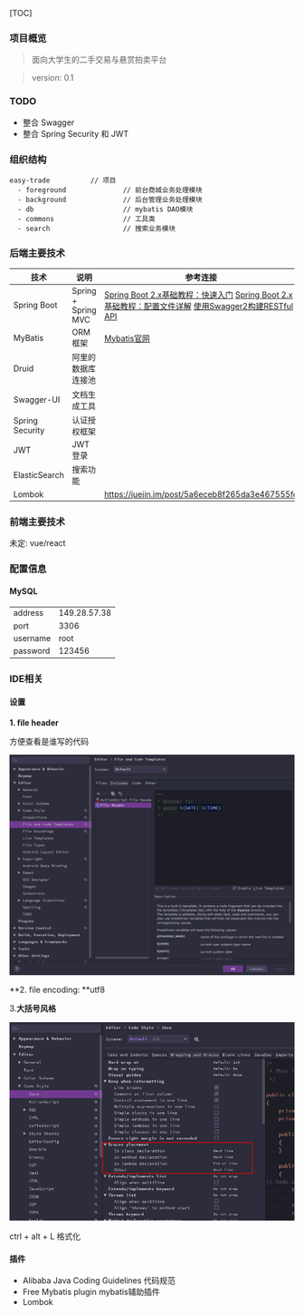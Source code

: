[TOC]

### 项目概览

>面向大学生的二手交易与悬赏拍卖平台

> version: 0.1



### TODO

- 整合 Swagger
- 整合 Spring Security 和 JWT



### 组织结构

```
easy-trade			// 项目
  - foreground				// 前台商城业务处理模块
  - background  			// 后台管理业务处理模块
  - db						// mybatis DAO模块
  - commons					// 工具类
  - search					// 搜索业务模块
```



### 后端主要技术

| 技术            | 说明                | 参考连接                                                     |
| --------------- | ------------------- | ------------------------------------------------------------ |
| Spring Boot     | Spring + Spring MVC | [Spring Boot 2.x基础教程：快速入门](http://blog.didispace.com/spring-boot-learning-21-1-1/) [Spring Boot 2.x基础教程：配置文件详解](http://blog.didispace.com/spring-boot-learning-21-1-3/) [使用Swagger2构建RESTful API](https://link.zhihu.com/?target=http%3A//blog.didispace.com/springbootswagger2/) |
| MyBatis         | ORM框架             | [Mybatis官网](http://www.mybatis.org/mybatis-3/zh/index.html) |
| Druid           | 阿里的数据库连接池  |                                                              |
| Swagger-UI      | 文档生成工具        |                                                              |
| Spring Security | 认证授权框架        |                                                              |
| JWT             | JWT登录             |                                                              |
| ElasticSearch   | 搜索功能            |                                                              |
| Lombok          |                     | https://juejin.im/post/5a6eceb8f265da3e467555fe              |



### 前端主要技术

未定: vue/react



### 配置信息

#### MySQL

|          |              |
| -------- | ------------ |
| address  | 149.28.57.38 |
| port     | 3306         |
| username | root         |
| password | 123456       |



### IDE相关

#### 设置

**1. file header**

方便查看是谁写的代码

![](./document/img/1561869243931.png)



**2. file encoding:  **utf8



3.**大括号风格**

![1561965449440](document/img/1561965449440.png)

ctrl + alt + L 格式化

 

#### 插件

- Alibaba Java Coding Guidelines  代码规范
- Free Mybatis plugin    mybatis辅助插件
- Lombok
